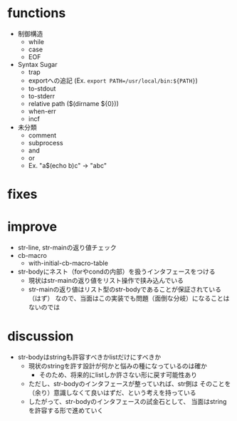# functions

- 制御構造
  - while
  - case
  - EOF
- Syntax Sugar
  - trap
  - exportへの追記 (Ex. `export PATH=/usr/local/bin:${PATH}`)
  - to-stdout
  - to-stderr
  - relative path ($(dirname ${0}))
  - when-err
  - incf
- 未分類
  - comment
  - subprocess
  - and
  - or
  - Ex. "a$(echo b)c" -> "abc"

# fixes

# improve

- str-line, str-mainの返り値チェック
- cb-macro
  - with-initial-cb-macro-table
- str-bodyにネスト（forやcondの内部）を扱うインタフェースをつける
  - 現状はstr-mainの返り値をリスト操作で挟み込んでいる
  - str-mainの返り値はリスト型のstr-bodyであることが保証されている（はず）
    なので、当面はこの実装でも問題（面倒な分岐）になることはないのでは

# discussion

- str-bodyはstringも許容すべきかlistだけにすべきか
  - 現状のstringを許す設計が何かと悩みの種になっているのは確か
    - そのため、将来的にlistしか許さない形に戻す可能性あり
  - ただし、str-bodyのインタフェースが整っていれば、str側は
    そのことを（余り）意識しなくて良いはずだ、という考えを持っている
  - したがって、str-bodyのインタフェースの試金石として、
    当面はstringを許容する形で進めていく
    
